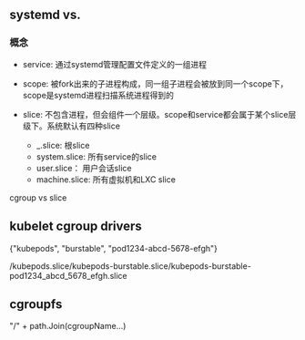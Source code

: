 ## systemd vs. 

### 概念
- service: 通过systemd管理配置文件定义的一组进程

- scope: 被fork出来的子进程构成，同一组子进程会被放到同一个scope下，scope是systemd进程扫描系统进程得到的

- slice: 不包含进程，但会组件一个层级。scope和service都会属于某个slice层级下。系统默认有四种slice
    - _.slice: 根slice
    - system.slice: 所有service的slice
    - user.slice： 用户会话slice
    - machine.slice: 所有虚拟机和LXC slice

cgroup vs slice



## kubelet cgroup drivers

{"kubepods", "burstable", "pod1234-abcd-5678-efgh"}

/kubepods.slice/kubepods-burstable.slice/kubepods-burstable-pod1234_abcd_5678_efgh.slice

## cgroupfs 

"/" + path.Join(cgroupName...)